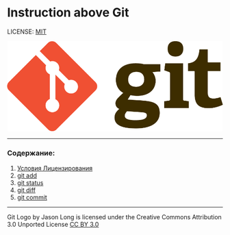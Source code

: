 # Instruction above Git

LICENSE: [MIT](./license.md)

![Git-Logo-2Color.png](./assets/Git-Logo-2Color.png)

---

### Содержание:
1. [Условия Лицензирования](./license.md)
2. [git add](./add.md)
3. [git status](./status.md)
4. [git diff](./diff.md)
5. [git commit](./commit.md)

---

Git Logo by Jason Long is licensed under the Creative Commons Attribution 3.0 Unported License [CC BY 3.0](https://creativecommons.org/licenses/by/3.0/)